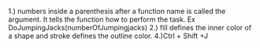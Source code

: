 1.) numbers inside a parenthesis after a function name is called the argument. It tells the function how to perform the task. Ex DoJumpingJacks(numberOfJumpingjacks)
2.) fill defines the inner color of a shape and stroke defines the outline color.
4.)Ctrl + Shift +J
